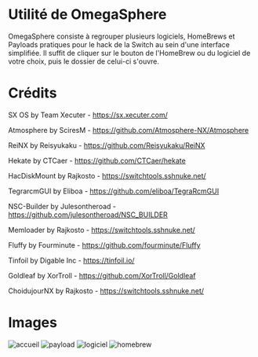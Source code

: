 # Utilité de OmegaSphere
OmegaSphere consiste à regrouper plusieurs logiciels, HomeBrews et Payloads pratiques pour le hack de la Switch au sein d'une interface simplifiée. Il suffit de cliquer sur le bouton de l'HomeBrew ou du logiciel de votre choix, puis le dossier de celui-ci s'ouvre.

# Crédits

SX OS by Team Xecuter - https://sx.xecuter.com/

Atmosphere by SciresM - https://github.com/Atmosphere-NX/Atmosphere

ReiNX by Reisyukaku - https://github.com/Reisyukaku/ReiNX

Hekate by CTCaer - https://github.com/CTCaer/hekate

HacDiskMount by Rajkosto - https://switchtools.sshnuke.net/

TegrarcmGUI by Eliboa -  https://github.com/eliboa/TegraRcmGUI

NSC-Builder by Julesontheroad - https://github.com/julesontheroad/NSC_BUILDER

Memloader by Rajkosto - https://switchtools.sshnuke.net/

Fluffy by Fourminute - https://github.com/fourminute/Fluffy

Tinfoil by Digable Inc - https://tinfoil.io/

Goldleaf by XorTroll - https://github.com/XorTroll/Goldleaf

ChoidujourNX by Rajkosto - https://switchtools.sshnuke.net/

# Images

![accueil](https://user-images.githubusercontent.com/41802608/61956098-bb253100-afbc-11e9-9d06-64b5af59353a.png)
![payload](https://user-images.githubusercontent.com/41802608/61956170-d98b2c80-afbc-11e9-9129-5a3c5573cab6.png)
![logiciel](https://user-images.githubusercontent.com/41802608/61956169-d98b2c80-afbc-11e9-9140-24a228266914.png)
![homebrew](https://user-images.githubusercontent.com/41802608/61956167-d8f29600-afbc-11e9-9825-2fd88f91c251.png)
